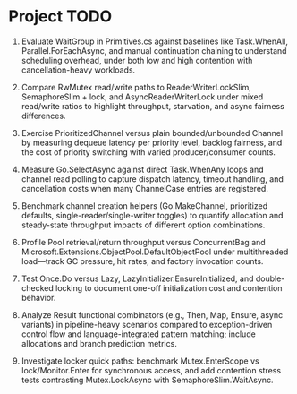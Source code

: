 # Project TODO

1. Evaluate WaitGroup in Primitives.cs against baselines like Task.WhenAll, Parallel.ForEachAsync, and manual continuation chaining to understand scheduling overhead, under both low and high contention with cancellation-heavy workloads.

2. Compare RwMutex read/write paths to ReaderWriterLockSlim, SemaphoreSlim + lock, and AsyncReaderWriterLock under mixed read/write ratios to highlight throughput, starvation, and async fairness differences.

3. Exercise PrioritizedChannel<T> versus plain bounded/unbounded Channel<T> by measuring dequeue latency per priority level, backlog fairness, and the cost of priority switching with varied producer/consumer counts.

4. Measure Go.SelectAsync against direct Task.WhenAny loops and channel read polling to capture dispatch latency, timeout handling, and cancellation costs when many ChannelCase entries are registered.

5. Benchmark channel creation helpers (Go.MakeChannel, prioritized defaults, single-reader/single-writer toggles) to quantify allocation and steady-state throughput impacts of different option combinations.

6. Profile Pool<T> retrieval/return throughput versus ConcurrentBag<T> and Microsoft.Extensions.ObjectPool.DefaultObjectPool<T> under multithreaded load—track GC pressure, hit rates, and factory invocation counts.

7. Test Once.Do versus Lazy<T>, LazyInitializer.EnsureInitialized, and double-checked locking to document one-off initialization cost and contention behavior.

8. Analyze Result<T> functional combinators (e.g., Then, Map, Ensure, async variants) in pipeline-heavy scenarios compared to exception-driven control flow and language-integrated pattern matching; include allocations and branch prediction metrics.

9. Investigate locker quick paths: benchmark Mutex.EnterScope vs lock/Monitor.Enter for synchronous access, and add contention stress tests contrasting Mutex.LockAsync with SemaphoreSlim.WaitAsync.